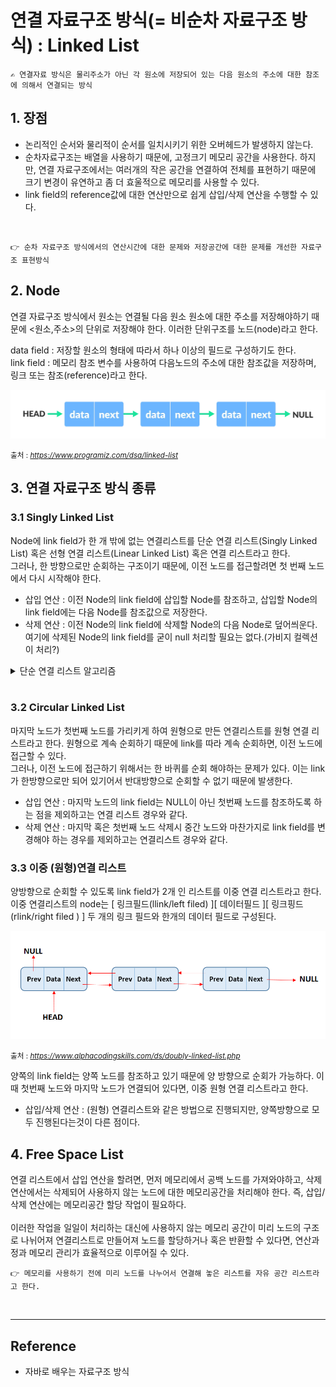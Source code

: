 # 연결 자료구조 방식(= 비순차 자료구조 방식) : Linked List
    ✍️ 연결자료 방식은 물리주소가 아닌 각 원소에 저장되어 있는 다음 원소의 주소에 대한 참조에 의해서 연결되는 방식 

## 1. 장점
- 논리적인 순서와 물리적이 순서를 일치시키기 위한 오버헤드가 발생하지 않는다.
- 순차자료구조는 배열을 사용하기 때문에, 고정크기 메모리 공간을 사용한다. 하지만, 연결 자료구조에서는 여러개의 작은 공간을 연결하여 전체를 표현하기 때문에 크기 변경이 유연하고 좀 더 효울적으로 메모리를 사용할 수 있다.
- link field의 reference값에 대한 연산만으로 쉽게 삽입/삭제 연산을 수행할 수 있다.

`` ``

    👉 순차 자료구조 방식에서의 연산시간에 대한 문제와 저장공간에 대한 문제를 개선한 자료구조 표현방식

## 2. Node
연결 자료구조 방식에서 원소는 연결될 다음 원소 원소에 대한 주소를 저장해야하기 때문에 <원소,주소>의 단위로 저장해야 한다. 이러한 단위구조를 노드(node)라고 한다.

data field : 저장할 원소의 형태에 따라서 하나 이상의 필드로 구성하기도 한다.  
link field : 메모리 참조 변수를 사용하여 다음노드의 주소에 대한 참조값을 저장하며, 링크 또는 참조(reference)라고 한다.  


<img width="1000" src="../../Image/linked-list-concept.png" title="Linked list Data Structure">   

<small>출처 : <cite>https://www.programiz.com/dsa/linked-list</cite> </small>

## 3. 연결 자료구조 방식 종류

### 3.1 Singly Linked List   
Node에 link field가 한 개 밖에 없는 연결리스트를 단순 연결 리스트(Singly Linked List) 혹은 선형 연결 리스트(Linear Linked List) 혹은 연결 리스트라고 한다.  
그러나, 한 방향으로만 순회하는 구조이기 때문에, 이전 노드를 접근할려면 첫 번째 노드에서 다시 시작해야 한다.

- 삽입 연산 : 이전 Node의 link field에 삽입할 Node를 참조하고, 삽입할 Node의 link field에는 다음 Node를 참조값으로 저장한다. 
-  삭제 연산 : 이전 Node의 link field에 삭제할 Node의 다음 Node로 덮어씌운다. 여기에 삭제된 Node의 link field를 굳이 null 처리할 필요는 없다.(가비지 컬렉션이 처리?)

<details>
<summary>단순 연결 리스트 알고리즘</summary>

```java
class Node{
    private String data;
    public Node link;
    public Node(){
        this.data = null;
        this.link = null;
    }

    public Node(String data){
        this.data = data;
        this.link = null;
    }

    public Node(String data, Node link){
        this.data = data;
        this.link = link;
    }

    public String getData(){
        return this.data;
    }
}

class LinkedList{
    private Node head;
    public LinkedList(){
        head = null;
    }
    
    //insert 연산
    public void insertMiddleNode(Node pre, String data){ 
        if (pre == null) return;
        Node node = new Node(data);
        node.link = pre.link;
        pre.link = node;
    }
    public void insertLastNode(String data){
        Node node = new Node(data);
        if (head == null){
            this.head = node;
        }else{
            Node temp = head; // 임시 참조 변수에 주소를 참조
            while (temp.link != null) temp = temp.link; // node 순회
            temp.link = node;
        }
    }
    
    //delete 연산
    public void deleteLastNode(){
        Node pre, temp;
        if (head == null) return;
        if (head.link == null){
            head = null;
        }else{
            pre = head;
            temp = head.link;
            while (temp.link != null){
                pre = temp;
                temp = temp.link;
            }
            pre.link = null;
        }
    }

    //Search
    public Node searchNode(String data){
        if (head ==null) return null;
        Node temp = head.link;
        while (temp != null){
            if (temp.getData() == data) return temp;
            temp = temp.link;
        }
        return null;
    }

    public void printList(){
        if (head == null) return;
        Node temp = head;
        while (temp != null){
            System.out.print(temp.getData());
            temp = temp.link;
        }
        System.out.println();
    }
    
}
```
</details>
<br>

### 3.2 Circular Linked List  
마지막 노드가 첫번째 노드를 가리키게 하여 원형으로 만든 연결리스트를 원형 연결 리스트라고 한다. 원형으로 계속 순회하기 때문에 link를 따라 계속 순회하면, 이전 노드에 접근할 수 있다.  
그러나, 이전 노드에 접근하기 위해서는 한 바퀴를 순회 해야하는 문제가 있다. 이는 link가 한방향으로만 되어 있기어서 반대방향으로 순회할 수 없기 때문에 발생한다.

- 삽입 연산 : 마지막 노드의 link field는 NULL이 아닌 첫번째 노드를 참조하도록 하는 점을 제외하고는 연결 리스트 경우와 같다.
- 삭제 연산 : 마지막 혹은 첫번째 노드 삭제시 중간 노드와 마찬가지로 link field를 변경해야 하는 경우를 제외하고는 연결리스트 경우와 같다.

### 3.3 이중 (원형)연결 리스트   
양방향으로 순회할 수 있도록 link field가 2개 인 리스트를 이중 연결 리스트라고 한다.  
이중 연결리스트의 node는 [ 링크필드(llink/left filed) ][ 데이터필드 ][ 링크핑드(rlink/right filed  ) ] 두 개의 링크 필드와 한개의 데이터 필드로 구성된다. 

<img width="800" src="../../Image/doubly-linked-list.png" title="Doubly Linked list Data Structure">   

<small>출처 : <cite>https://www.alphacodingskills.com/ds/doubly-linked-list.php</cite> </small>

양쪽의 link field는 양쪽 노드를 참조하고 있기 때문에 양 방향으로 순회가 가능하다. 이때 첫번째 노드와 마지막 노드가 연결되어 있다면, 이중 원형 연결 리스트라고 한다.
- 삽입/삭제 연산 : (원형) 연결리스트와 같은 방법으로 진행되지만, 양쪽방향으로 모두 진행된다는것이 다른 점이다. 

## 4. Free Space List
연결 리스트에서 삽입 연산을 할려면, 먼저 메모리에서 공백 노드를 가져와야하고, 삭제 연산에서는 삭제되어 사용하지 않는 노드에 대한 메모리공간을 처리해야 한다. 즉, 삽입/삭제 연산에는 메모리공간 할당 작업이 필요하다.<br><br>
이러한 작업을 일일이 처리하는 대신에 사용하지 않는 메모리 공간이 미리 노드의 구조로 나뉘어져 연결리스트로 만들어져 노드를 할당하거나 혹은 반환할 수 있다면, 연산과정과 메모리 관리가 효율적으로 이루어질 수 있다.

    👉 메모리를 사용하기 전에 미리 노드를 나누어서 연결해 놓은 리스트를 자유 공간 리스트라고 한다.
<br>

---

## Reference

- 자바로 배우는 자료구조 방식